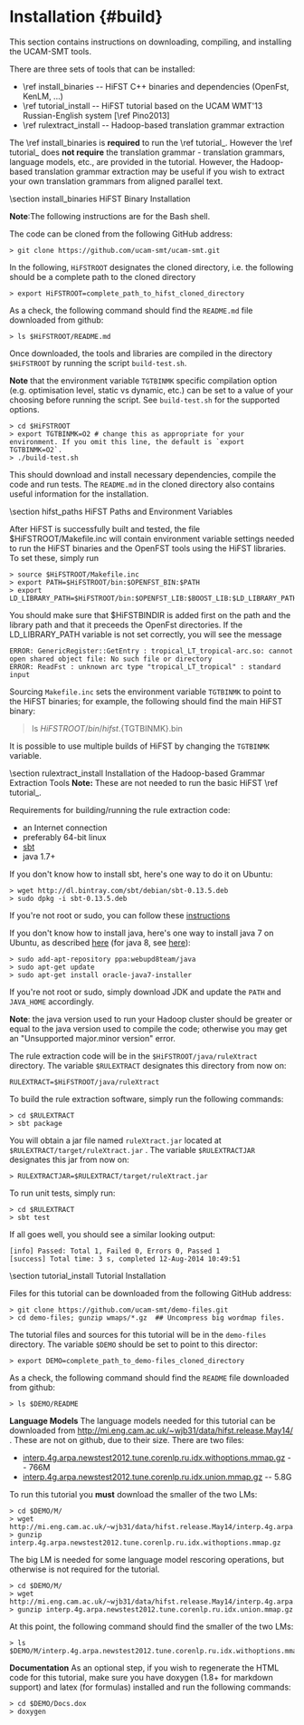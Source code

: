 Installation {#build}
=====================

This section contains instructions on downloading, compiling, and
installing the UCAM-SMT tools.  

There are three sets of tools that can be installed:

   * \ref install_binaries --  HiFST C++ binaries and dependencies (OpenFst, KenLM, ...)
   * \ref tutorial_install -- HiFST tutorial based on the UCAM WMT'13 Russian-English system [\ref Pino2013]
   * \ref rulextract_install -- Hadoop-based translation grammar extraction

The \ref install_binaries is **required** to run the \ref
tutorial_. However the \ref tutorial_ does **not require** the
translation grammar - translation grammars, language models, etc., are
provided in the tutorial.  However, the Hadoop-based translation
grammar extraction may be useful if you wish to extract your own
translation grammars from aligned parallel text.

\section install_binaries HiFST Binary Installation

**Note**:The following instructions are for the Bash shell.

The code can be cloned from the following GitHub address:

    > git clone https://github.com/ucam-smt/ucam-smt.git

In the following, `HiFSTROOT` designates the cloned directory,
i.e. the following should be a complete path to the cloned directory

    > export HiFSTROOT=complete_path_to_hifst_cloned_directory

As a check, the following command should find the `README.md` file downloaded from github:

    > ls $HiFSTROOT/README.md

Once downloaded, the tools and libraries are compiled in the directory
`$HiFSTROOT` by running the script `build-test.sh`.  

**Note** that the
environment variable `TGTBINMK` specific compilation option
(e.g. optimisation level, static vs dynamic, etc.) can be set to a value of your choosing 
before running the script.  See `build-test.sh` for the supported options.

    > cd $HiFSTROOT
    > export TGTBINMK=O2 # change this as appropriate for your environment. If you omit this line, the default is `export TGTBINMK=O2`.
    > ./build-test.sh

This should download and install necessary dependencies,
compile the code and run tests. The `README.md` in the cloned directory also
contains useful information for the installation.

\section hifst_paths HiFST Paths and Environment Variables

After HiFST is successfully built and tested,  the file $HiFSTROOT/Makefile.inc
will contain environment variable settings needed to run the HiFST
binaries and the OpenFST tools using the HiFST libraries.  To set these,
simply run

    > source $HiFSTROOT/Makefile.inc
    > export PATH=$HiFSTROOT/bin:$OPENFST_BIN:$PATH
    > export LD_LIBRARY_PATH=$HiFSTROOT/bin:$OPENFST_LIB:$BOOST_LIB:$LD_LIBRARY_PATH

You should make sure that $HiFSTBINDIR is added first on the path and
the library path and that it preceeds the OpenFst directories.
If the LD\_LIBRARY\_PATH variable is not set correctly, you will see the message

    ERROR: GenericRegister::GetEntry : tropical_LT_tropical-arc.so: cannot open shared object file: No such file or directory
    ERROR: ReadFst : unknown arc type "tropical_LT_tropical" : standard input

Sourcing `Makefile.inc` sets the environment variable 
`TGTBINMK` to point to the HiFST binaries; for example, the following should find the main HiFST binary:

   > ls $HiFSTROOT/bin/hifst.${TGTBINMK}.bin

It is possible to use multiple builds of HiFST by changing the `TGTBINMK` variable.

\section rulextract_install Installation of the Hadoop-based Grammar Extraction Tools
**Note:** These are not needed to run the basic HiFST \ref tutorial_.

Requirements for building/running the rule extraction code:
  + an Internet connection
  + preferably 64-bit linux
  + [sbt](http://www.scala-sbt.org/)
  + java 1.7+

If you don't know how to install sbt, here's one way to do it
on Ubuntu:

    > wget http://dl.bintray.com/sbt/debian/sbt-0.13.5.deb
    > sudo dpkg -i sbt-0.13.5.deb

If you're not root or sudo, you can follow these
[instructions](http://www.scala-sbt.org/0.13/tutorial/Manual-Installation.html)

If you don't know how to install java, here's one way to install
java 7 on Ubuntu, as described
[here](http://www.webupd8.org/2012/01/install-oracle-java-jdk-7-in-ubuntu-via.html) (for java 8, see [here](http://www.webupd8.org/2012/09/install-oracle-java-8-in-ubuntu-via-ppa.html)):

    > sudo add-apt-repository ppa:webupd8team/java
    > sudo apt-get update
    > sudo apt-get install oracle-java7-installer

If you're not root or sudo, simply download
JDK and update the `PATH` and `JAVA_HOME`
accordingly.

**Note**: the java version used to run your Hadoop cluster should be
greater or equal to the java version used to compile the code; otherwise
you may get an "Unsupported major.minor version" error.

The rule extraction code will be in the `$HiFSTROOT/java/ruleXtract`
directory. The variable `$RULEXTRACT` designates this directory
from now on:

    RULEXTRACT=$HiFSTROOT/java/ruleXtract

To build the rule extraction software, simply run the
following commands:

    > cd $RULEXTRACT
    > sbt package

You will obtain a jar file named `ruleXtract.jar`
located at `$RULEXTRACT/target/ruleXtract.jar` .
The variable `$RULEXTRACTJAR` designates this
jar from now on:

    > RULEXTRACTJAR=$RULEXTRACT/target/ruleXtract.jar

To run unit tests, simply run:

    > cd $RULEXTRACT
    > sbt test

If all goes well, you should see a similar looking output:

    [info] Passed: Total 1, Failed 0, Errors 0, Passed 1
    [success] Total time: 3 s, completed 12-Aug-2014 10:49:51


\section tutorial_install Tutorial Installation

Files for this tutorial can be downloaded from the following GitHub address:

    > git clone https://github.com/ucam-smt/demo-files.git
    > cd demo-files; gunzip wmaps/*.gz  ## Uncompress big wordmap files.

The tutorial files and sources for this tutorial will be
in the `demo-files` directory. The variable `$DEMO`
should be set to point to this director:

    > export DEMO=complete_path_to_demo-files_cloned_directory

As a check, the following command should find the `README` file downloaded from github:

    > ls $DEMO/README

**Language Models** The language models needed for this tutorial can be downloaded from
<http://mi.eng.cam.ac.uk/~wjb31/data/hifst.release.May14/> .  These are not on github, due to their size.
There are two files:
   * [interp.4g.arpa.newstest2012.tune.corenlp.ru.idx.withoptions.mmap.gz](http://mi.eng.cam.ac.uk/~wjb31/data/hifst.release.May14/interp.4g.arpa.newstest2012.tune.corenlp.ru.idx.withoptions.mmap.gz) -- 766M
   * [interp.4g.arpa.newstest2012.tune.corenlp.ru.idx.union.mmap.gz](http://mi.eng.cam.ac.uk/~wjb31/data/hifst.release.May14/interp.4g.arpa.newstest2012.tune.corenlp.ru.idx.union.mmap.gz) -- 5.8G

To run this tutorial you **must** download the smaller of the two LMs:

    > cd $DEMO/M/
    > wget http://mi.eng.cam.ac.uk/~wjb31/data/hifst.release.May14/interp.4g.arpa.newstest2012.tune.corenlp.ru.idx.withoptions.mmap.gz
    > gunzip interp.4g.arpa.newstest2012.tune.corenlp.ru.idx.withoptions.mmap.gz

The big LM is needed for some language model rescoring operations, but otherwise is not required for the tutorial.

    > cd $DEMO/M/
    > wget http://mi.eng.cam.ac.uk/~wjb31/data/hifst.release.May14/interp.4g.arpa.newstest2012.tune.corenlp.ru.idx.union.mmap.gz
    > gunzip interp.4g.arpa.newstest2012.tune.corenlp.ru.idx.union.mmap.gz

At this point, the following command should find the smaller of the two LMs:

    > ls $DEMO/M/interp.4g.arpa.newstest2012.tune.corenlp.ru.idx.withoptions.mmap

**Documentation**
As an optional
step, if you wish to regenerate the HTML code for this
tutorial, make sure you have doxygen (1.8+
for markdown support) and
latex (for formulas) installed and run the following commands:

    > cd $DEMO/Docs.dox
    > doxygen


